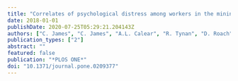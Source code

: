 ```yaml
---
title: "Correlates of psychological distress among workers in the mining industry in remote Australia: Evidence from a multi-site cross-sectional survey"
date: 2018-01-01
publishDate: 2020-07-25T05:29:21.204143Z
authors: ["C. James", "C. James", "A.L. Calear", "R. Tynan", "D. Roach", "L. Leigh", "C. Oldmeadow", "M. Rahman", "B. Kelly"]
publication_types: ["2"]
abstract: ""
featured: false
publication: "*PLOS ONE*"
doi: "10.1371/journal.pone.0209377"
---
```


